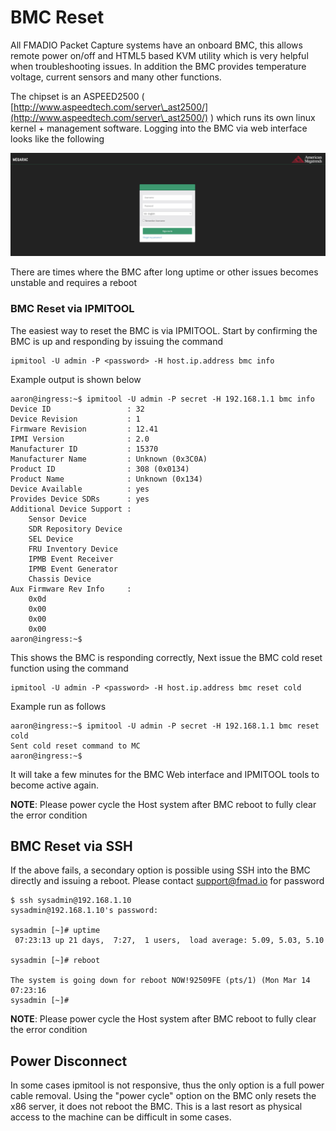 # BMC Reset

All FMADIO Packet Capture systems have an onboard BMC, this allows remote power on/off and HTML5 based KVM utility which is very helpful when troubleshooting issues. In addition the BMC provides temperature voltage, current sensors and many other functions.

The chipset is an ASPEED2500 ( [http://www.aspeedtech.com/server\_ast2500/](http://www.aspeedtech.com/server\_ast2500/) ) which runs its own linux kernel + management software. Logging into the BMC via web interface looks like the following

![FMADIO BMC Interface](<../.gitbook/assets/image (61).png>)

There are times where the BMC after long uptime or other issues becomes unstable and requires a reboot

### BMC Reset via IPMITOOL

The easiest way to reset the BMC is via IPMITOOL. Start by confirming the BMC is up and responding by issuing the command&#x20;

```
ipmitool -U admin -P <password> -H host.ip.address bmc info 
```

Example output is shown below

```
aaron@ingress:~$ ipmitool -U admin -P secret -H 192.168.1.1 bmc info
Device ID                 : 32
Device Revision           : 1
Firmware Revision         : 12.41
IPMI Version              : 2.0
Manufacturer ID           : 15370
Manufacturer Name         : Unknown (0x3C0A)
Product ID                : 308 (0x0134)
Product Name              : Unknown (0x134)
Device Available          : yes
Provides Device SDRs      : yes
Additional Device Support :
    Sensor Device
    SDR Repository Device
    SEL Device
    FRU Inventory Device
    IPMB Event Receiver
    IPMB Event Generator
    Chassis Device
Aux Firmware Rev Info     :
    0x0d
    0x00
    0x00
    0x00
aaron@ingress:~$
```

This shows the BMC is responding correctly, Next issue the BMC cold reset function using the command

```
ipmitool -U admin -P <password> -H host.ip.address bmc reset cold
```

Example run as follows

```
aaron@ingress:~$ ipmitool -U admin -P secret -H 192.168.1.1 bmc reset cold
Sent cold reset command to MC
aaron@ingress:~$
```

It will take a few minutes for the BMC Web interface and IPMITOOL tools to become active again.

**NOTE**: Please power cycle the Host system after BMC reboot to fully clear the error condition

## BMC Reset via SSH

If the above fails, a secondary option is possible using SSH into the BMC directly and issuing a reboot. Please contact support@fmad.io for password

```
$ ssh sysadmin@192.168.1.10
sysadmin@192.168.1.10's password:

sysadmin [~]# uptime
 07:23:13 up 21 days,  7:27,  1 users,  load average: 5.09, 5.03, 5.10
 
sysadmin [~]# reboot

The system is going down for reboot NOW!92509FE (pts/1) (Mon Mar 14 07:23:16
sysadmin [~]#
```

**NOTE**: Please power cycle the Host system after BMC reboot to fully clear the error condition

## Power Disconnect

In some cases ipmitool is not responsive, thus the only option is a full power cable removal. Using the "power cycle" option on the BMC only resets the x86 server, it does not reboot the BMC. This is a last resort as physical access to the machine can be difficult in some cases.
